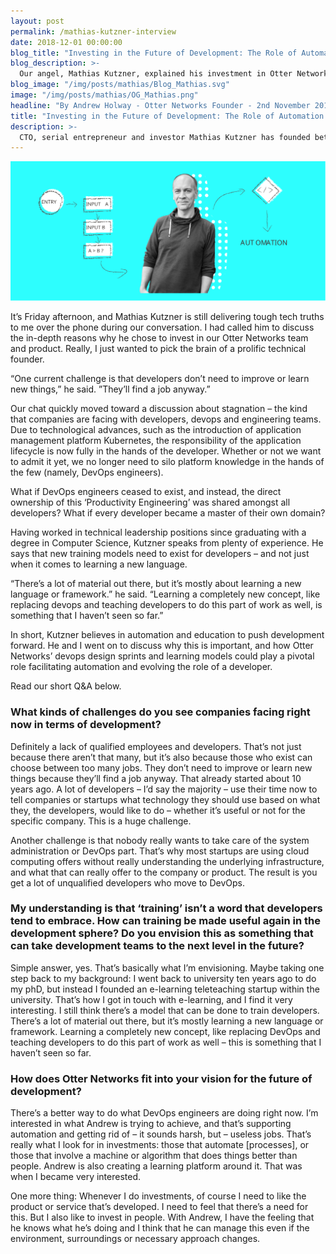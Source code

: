```yaml
---
layout: post
permalink: /mathias-kutzner-interview
date: 2018-12-01 00:00:00
blog_title: "Investing in the Future of Development: The Role of Automation and Education"
blog_description: >-
  Our angel, Mathias Kutzner, explained his investment in Otter Networks.  
blog_image: "/img/posts/mathias/Blog_Mathias.svg"
image: "/img/posts/mathias/OG_Mathias.png"
headline: "By Andrew Holway - Otter Networks Founder - 2nd November 2018"
title: "Investing in the Future of Development: The Role of Automation and Education"
description: >-
  CTO, serial entrepreneur and investor Mathias Kutzner has founded between 25 and 30 startups, but he gave up his entrepreneurial role 2 years ago to support growing companies with a focus on automation. Here’s why he believes in the perfect storm of algorithms and training to push development forward. 
---
```

<div>
<img src="/img/posts/mathias/Article_Mathias.svg" alt="Investing in the Future of Development" />
</div>

It’s Friday afternoon, and Mathias Kutzner is still delivering tough tech truths to me over the phone during our conversation. I had called him to discuss the in-depth reasons why he chose to invest in our Otter Networks team and product. Really, I just wanted to pick the brain of a prolific technical founder.

“One current challenge is that developers don’t need to improve or learn new things,” he said. ”They’ll find a job anyway.”

Our chat quickly moved toward a discussion about stagnation – the kind that companies are facing with developers, devops and engineering teams. Due to technological advances, such as the introduction of application management platform Kubernetes, the responsibility of the application lifecycle is now fully in the hands of the developer. Whether or not we want to admit it yet, we no longer need to silo platform knowledge in the hands of the few (namely, DevOps engineers). 

What if DevOps engineers ceased to exist, and instead, the direct ownership of this ‘Productivity Engineering’ was shared amongst all developers? What if every developer became a master of their own domain?

Having worked in technical leadership positions since graduating with a degree in Computer Science, Kutzner speaks from plenty of experience. He says that new training models need to exist for developers – and not just when it comes to learning a new language.

“There’s a lot of material out there, but it’s mostly about learning a new language or framework.” he said. “Learning a completely new concept, like replacing devops and teaching developers to do this part of work as well, is something that I haven’t seen so far.”

In short, Kutzner believes in automation and education to push development forward. He and I went on to discuss why this is important, and how Otter Networks’ devops design sprints and learning models could play a pivotal role facilitating automation and evolving the role of a developer. 

Read our short Q&A below. 


### What kinds of challenges do you see companies facing right now in terms of development?

Definitely a lack of qualified employees and developers. That’s not just because there aren’t that many, but it’s also because those who exist can choose between too many jobs. They don’t need to improve or learn new things because they’ll find a job anyway. That already started about 10 years ago. A lot of developers – I’d say the majority – use their time now to tell companies or startups what technology they should use based on what they, the developers, would like to do – whether it’s useful or not for the specific company. This is a huge challenge. 

Another challenge is that nobody really wants to take care of the system administration or DevOps part. That’s why most startups are using cloud computing offers without really understanding the underlying infrastructure, and what that can really offer to the company or product. The result is you get a lot of unqualified developers who move to DevOps.


### My understanding is that ‘training’ isn’t a word that developers tend to embrace. How can training be made useful again in the development sphere? Do you envision this as something that can take development teams to the next level in the future? 


Simple answer, yes. That’s basically what I’m envisioning. Maybe taking one step back to my background: I went back to university ten years ago to do my phD, but instead I founded an e-learning teleteaching startup within the university. That’s how I got in touch with e-learning, and I find it very interesting. I still think there’s a model that can be done to train developers. There’s a lot of material out there, but it’s mostly learning a new language or framework. Learning a completely new concept, like replacing DevOps and teaching developers to do this part of work as well – this is something that I haven’t seen so far. 


### How does Otter Networks fit into your vision for the future of development?

There’s a better way to do what DevOps engineers are doing right now. I’m interested in what Andrew is trying to achieve, and that’s supporting automation and getting rid of – it sounds harsh, but – useless jobs. That’s really what I look for in investments: those that automate [processes], or those that involve a machine or algorithm that does things better than people. Andrew is also creating a learning platform around it. That was when I became very interested. 

One more thing: Whenever I do investments, of course I need to like the product or service that’s developed. I need to feel that there’s a need for this. But I also like to invest in people. With Andrew, I have the feeling that he knows what he’s doing and I think that he can manage this even if the environment, surroundings or necessary approach changes. 


